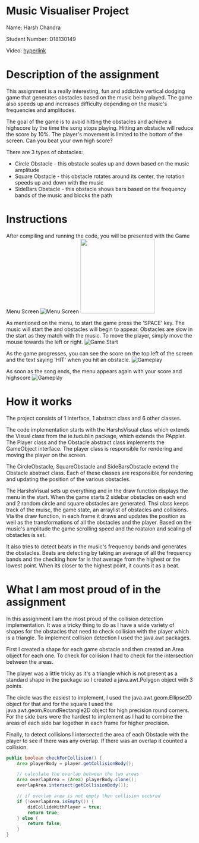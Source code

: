 # Music Visualiser Project

Name: Harsh Chandra

Student Number: D18130149

Video: [hyperlink](https://youtu.be/pL-fTdxcWXc)

# Description of the assignment

This assignment is a really interesting, fun and addictive vertical dodging game that generates obstacles based on the music being played. The game also speeds up and increases difficulty depending on the music's frequencies and amplitudes.

The goal of the game is to avoid hitting the obstacles and achieve a highscore by the time the song stops playing. Hitting an obstacle will reduce the score by 10%. The player's movement is limited to the bottom of the screen. Can you beat your own high score?

There are 3 types of obstacles:

- Circle Obstacle - this obstacle scales up and down based on the music amplitude
- Square Obstacle - this obstacle rotates around its center, the rotation speeds up and down with the music
- SideBars Obstacle - this obstacle shows bars based on the frequency bands of the music and blocks the path

# Instructions

After compiling and running the code, you will be presented with the Game Menu Screen
![Menu Screen]()
<img src="images/menu.png" height="200" />

As mentioned on the menu, to start the game press the 'SPACE' key. The music will start the and obstacles will begin to appear. Obstacles are slow in the start as they match with the music. To move the player, simply move the mouse towards the left or right.
![Game Start](images/gamestart.png)

As the game progresses, you can see the score on the top left of the screen and the text saying 'HIT' when you hit an obstacle.
![Gameplay](images/hit.png)

As soon as the song ends, the menu appears again with your score and highscore
![Gameplay](images/gameover.png)

# How it works

The project consists of 1 interface, 1 abstract class and 6 other classes.

The code implementation starts with the HarshsVisual class which extends the Visual class from the ie.tudublin package, which extends the PApplet. The Player class and the Obstacle abstract class implements the GameObject interface. The player class is responsible for rendering and moving the player on the screen.

The CircleObstacle, SquareObstacle and SideBarsObstacle extend the Obstacle abstract class. Each of these classes are responsible for rendering and updating the position of the various obstacles.

The HarshsVisual sets up everything and in the draw function displays the menu in the start. When the game starts 2 sidebar obstacles on each end and 2 random circle and square obstacles are generated. Thsi class keeps track of the muisc, the game state, an arraylist of obstacles and collisions. Via the draw function, in each frame it draws and updates the position as well as the transformations of all the obstacles and the player. Based on the music's amplitude the game scrolling speed and the roataion and scaling of obstacles is set.

It also tries to detect beats in the music's frequency bands and generates the obstacles. Beats are detecting by taking an average of all the frequency bands and the checking how far is that average from the highest or the lowest point. When its closer to the highest point, it counts it as a beat.

# What I am most proud of in the assignment

In this assignment I am the most proud of the collision detection implementation. It was a tricky thing to do as I have a wide variety of shapes for the obstacles that need to check collision with the player which is a triangle. To implement collision detection I used the java.awt packages.

First I created a shape for each game obstacle and then created an Area object for each one. To check for collision I had to check for the intersection between the areas.

The player was a little tricky as it's a triangle which is not present as a standard shape in the package so I created a java.awt.Polygon object with 3 points.

The circle was the easiest to implement, I used the java.awt.geom.Ellipse2D object for that and for the square I used the java.awt.geom.RoundRectangle2D object for high precision round corners.
For the side bars were the hardest to implement as I had to combine the areas of each side bar together in each frame for higher precision.

Finally, to detect collisions I intersected the area of each Obstacle with the player to see if there was any overlap. If there was an overlap it counted a collision.

```Java
public boolean checkForCollision() {
	Area playerBody = player.getCollisionBody();

	// calculate the overlap between the two areas
	Area overlapArea = (Area) playerBody.clone();
	overlapArea.intersect(getCollisionBody());

	// if overlap area is not empty then collision occured
	if (!overlapArea.isEmpty()) {
		didCollideWithPlayer = true;
		return true;
	} else {
		return false;
	}
}
```
